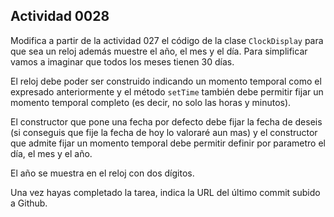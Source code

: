 ## Actividad 0028

Modifica a partir de la actividad 027 el código de la clase `ClockDisplay` para que sea un reloj además muestre el año, el mes y el día. Para simplificar vamos a imaginar que todos los meses tienen 30 días. 

El reloj debe poder ser construido indicando un momento temporal como el expresado anteriormente y el método `setTime` también debe permitir fijar un momento temporal completo (es decir, no solo las horas y minutos).

El constructor que pone una fecha por defecto debe fijar la fecha de deseis (si conseguis que fije la fecha de hoy lo valoraré aun mas) y el constructor que admite fijar un momento temporal debe permitir definir por parametro el día, el mes y el año.

El año se muestra en el reloj con dos dígitos.

Una vez hayas completado la tarea, indica la URL del último commit subido a Github.
